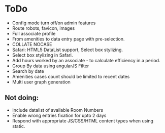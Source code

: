 # ToDo


* Config mode turn off/on admin features
* Route robots, favicon, images
* Full associate profile
* From amenities to data entry page with pre-selection.
* COLLATE NOCASE
* Safari: HTML5 DataList support, Select box stylizing.
* Select box stylizing in Safari.
* Add hours worked by an associate - to calculate efficiency in a period.
* Group By data using angularJS Filter
* Search by date
* Amenities cases count should be limited to recent dates
* Multi user graph generation


## Not doing:

* Include datalist of available Room Numbers
* Enable wrong entries fixation for upto 2 days
* Respond with appropriate JS/CSS/HTML content types when using static.
